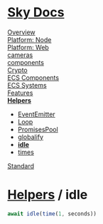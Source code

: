 <!--- This idle was auto-generated using "npx sky readme" --> 

# [Sky Docs](/README.md)

[Overview](..%2F..%2Fdocs%2Foverview%2FOverview.md)   
[Platform: Node](..%2F..%2F%40node%2FPlatform%3A%20Node.md)   
[Platform: Web](..%2F..%2F%40web%2FPlatform%3A%20Web.md)   
[cameras](..%2F..%2Fcameras%2Fcameras.md)   
[components](..%2F..%2Fcomponents%2Fcomponents.md)   
[Crypto](..%2F..%2Fcrypto%2FCrypto.md)   
[ECS Components](..%2F..%2Fecs-components%2FECS%20Components.md)   
[ECS Systems](..%2F..%2Fecs-systems%2FECS%20Systems.md)   
[Features](..%2F..%2Ffeatures%2FFeatures.md)   
**[Helpers](..%2F..%2Fhelpers%2FHelpers.md)**   
* [EventEmitter](..%2F..%2Fhelpers%2FEventEmitter%2FEventEmitter.md)
* [Loop](..%2F..%2Fhelpers%2FLoop%2FLoop.md)
* [PromisesPool](..%2F..%2Fhelpers%2FPromisesPool%2FPromisesPool.md)
* [globalify](..%2F..%2Fhelpers%2Fglobalify%2Fglobalify.md)
* **[idle](..%2F..%2Fhelpers%2Fidle%2Fidle.md)**
* [times](..%2F..%2Fhelpers%2Ftimes%2Ftimes.md)
  
[Standard](..%2F..%2Fstandard%2FStandard.md)   

# [Helpers](..%2F..%2Fhelpers%2FHelpers.md) / idle

```typescript
await idle(time(1, seconds))

```